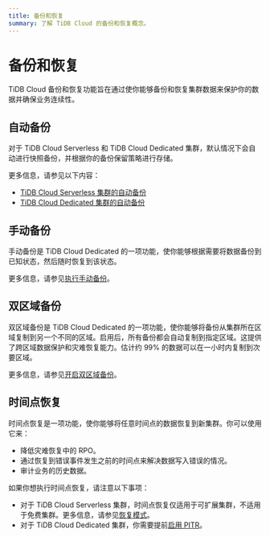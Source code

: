 ```yaml
---
title: 备份和恢复
summary: 了解 TiDB Cloud 的备份和恢复概念。
---
```


# 备份和恢复

TiDB Cloud 备份和恢复功能旨在通过使你能够备份和恢复集群数据来保护你的数据并确保业务连续性。

## 自动备份

对于 TiDB Cloud Serverless 和 TiDB Cloud Dedicated 集群，默认情况下会自动进行快照备份，并根据你的备份保留策略进行存储。

更多信息，请参见以下内容：

- [TiDB Cloud Serverless 集群的自动备份](/tidb-cloud/backup-and-restore-serverless.md#automatic-backups)
- [TiDB Cloud Dedicated 集群的自动备份](/tidb-cloud/backup-and-restore.md#turn-on-auto-backup)

## 手动备份

手动备份是 TiDB Cloud Dedicated 的一项功能，使你能够根据需要将数据备份到已知状态，然后随时恢复到该状态。

更多信息，请参见[执行手动备份](/tidb-cloud/backup-and-restore.md#perform-a-manual-backup)。

## 双区域备份

双区域备份是 TiDB Cloud Dedicated 的一项功能，使你能够将备份从集群所在区域复制到另一个不同的区域。启用后，所有备份都会自动复制到指定区域。这提供了跨区域数据保护和灾难恢复能力。估计约 99% 的数据可以在一小时内复制到次要区域。

更多信息，请参见[开启双区域备份](/tidb-cloud/backup-and-restore.md#turn-on-dual-region-backup)。

## 时间点恢复

时间点恢复是一项功能，使你能够将任意时间点的数据恢复到新集群。你可以使用它来：

- 降低灾难恢复中的 RPO。
- 通过恢复到错误事件发生之前的时间点来解决数据写入错误的情况。
- 审计业务的历史数据。

如果你想执行时间点恢复，请注意以下事项：

- 对于 TiDB Cloud Serverless 集群，时间点恢复仅适用于可扩展集群，不适用于免费集群。更多信息，请参见[恢复模式](/tidb-cloud/backup-and-restore-serverless.md#restore-mode)。
- 对于 TiDB Cloud Dedicated 集群，你需要提前[启用 PITR](/tidb-cloud/backup-and-restore.md#turn-on-point-in-time-restore)。
